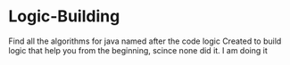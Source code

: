 # Logic-Building
Find all the algorithms for java named after the code logic
Created to build logic that help you from the beginning, scince none did it. I am doing it

